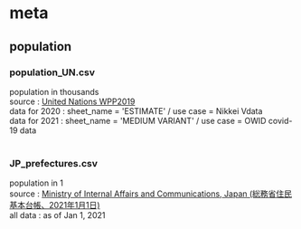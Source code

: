 # meta

## population
### population_UN.csv<br>
population in thousands<br>
source : <a href='https://population.un.org/wpp/Download/Files/1_Indicators%20(Standard)/EXCEL_FILES/1_Population/WPP2019_POP_F01_1_TOTAL_POPULATION_BOTH_SEXES.xlsx'>United Nations WPP2019</a><br>
data for 2020 : sheet_name = 'ESTIMATE' / use case = Nikkei Vdata<br>
data for 2021 : sheet_name = 'MEDIUM VARIANT' / use case = OWID covid-19 data<br>
<br>
### JP_prefectures.csv<br>
population in 1<br>
source : <a href='https://www.soumu.go.jp/main_content/000762465.xlsx'>Ministry of Internal Affairs and Communications, Japan (総務省住民基本台帳、2021年1月1日)</a><br>
all data : as of Jan 1, 2021
<br>
